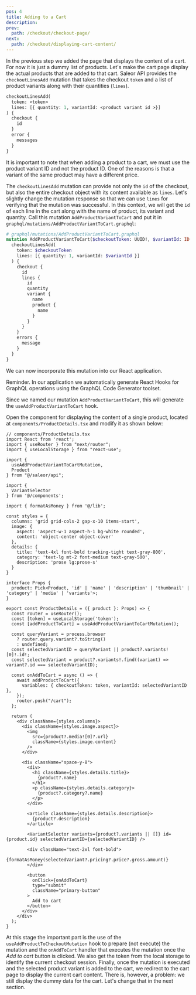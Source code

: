 ```yaml
---
pos: 4 
title: Adding to a Cart 
description: 
prev:
  path: /checkout/checkout-page/
next:
  path: /checkout/displaying-cart-content/
---
```


In the previous step we added the page that displays the content of a cart. For now it is just a dummy list of products. Let's make the cart page display the actual products that are added to that cart.  Saleor API provides the `checkoutLinesAdd` mutation that takes the checkout `token` and a list of product variants along with their quantities (`lines`).

```graphql
checkoutLinesAdd(
  token: <token> 
  lines: [{ quantity: 1, variantId: <product variant id >}]
) {
  checkout {
    id
  }
  error {
    messages
  }
}
```

It is important to note that when adding a product to a cart, we must use the product variant ID and not the product ID. One of the reasons is that a variant of the same product may have a different price.

The `checkoutLinesAdd` mutation can provide not only the `id` of the checkout, but also the entire checkout object with its content available as `lines`. Let's slightly change the mutation response so that we can use `lines` for verifying that the mutation was successful. In this context, we will get the `id` of each line in the cart along with the name of product, its variant and quantity. Call this mutation `AddProductVariantToCart` and put it in `graphql/mutations/AddProductVariantToCart.graphql`:

```graphql
# graphql/mutations/AddProductVariantToCart.graphql
mutation AddProductVariantToCart($checkoutToken: UUID!, $variantId: ID!) {
  checkoutLinesAdd(
    token: $checkoutToken
    lines: [{ quantity: 1, variantId: $variantId }]
  ) {
    checkout {
      id
      lines {
        id
        quantity
        variant {
          name
          product {
            name
          }
        }
      }
    }
    errors {
      message
    }
  }
}
```

We can now incorporate this mutation into our React application.

<Notice>
Reminder. In our application we automatically generate React Hooks for GraphQL operations using the GraphQL Code Generator toolset.
</Notice>

Since we named our mutation `AddProductVariantToCart`, this will generate the `useAddProductVariantToCart` hook.  

Open the component for displaying the content of a single product, located at `components/ProductDetails.tsx` and modify it as shown below:

```tsx{4,6,31-32,40-45,73-75}
// components/ProductDetails.tsx
import React from 'react';
import { useRouter } from "next/router";
import { useLocalStorage } from "react-use";

import {
  useAddProductVariantToCartMutation,
  Product
} from "@/saleor/api";

import {
  VariantSelector
} from '@/components';

import { formatAsMoney } from '@/lib';

const styles = {
  columns: 'grid grid-cols-2 gap-x-10 items-start',
  image: {
    aspect: 'aspect-w-1 aspect-h-1 bg-white rounded',
    content: 'object-center object-cover'
  },
  details: {
    title: 'text-4xl font-bold tracking-tight text-gray-800',
    category: 'text-lg mt-2 font-medium text-gray-500',
    description: 'prose lg:prose-s'
  }
}

interface Props {
  product: Pick<Product, 'id' | 'name' | 'description' | 'thumbnail' | 'category' | 'media' | 'variants'>;
}

export const ProductDetails = ({ product }: Props) => {
  const router = useRouter();
  const [token] = useLocalStorage('token');
  const [addProductToCart] = useAddProductVariantToCartMutation();

  const queryVariant = process.browser
    ? router.query.variant?.toString()
    : undefined;
  const selectedVariantID = queryVariant || product?.variants![0]!.id!;
  const selectedVariant = product?.variants!.find((variant) => variant?.id === selectedVariantID);

  const onAddToCart = async () => {
    await addProductToCart({
      variables: { checkoutToken: token, variantId: selectedVariantID },
    });
    router.push("/cart");
  };

  return (
    <div className={styles.columns}>
      <div className={styles.image.aspect}>
        <img
          src={product?.media![0]?.url}
          className={styles.image.content}
        />
      </div>

      <div className="space-y-8">
        <div>
          <h1 className={styles.details.title}>
            {product?.name}
          </h1>
          <p className={styles.details.category}>
            {product?.category?.name}
          </p>
        </div>

        <article className={styles.details.description}>
          {product?.description}
        </article>

        <VariantSelector variants={product?.variants || []} id={product.id} selectedVariantID={selectedVariantID} />

        <div className="text-2xl font-bold">
          {formatAsMoney(selectedVariant?.pricing?.price?.gross.amount)}
        </div>

        <button
          onClick={onAddToCart}
          type="submit"
          className="primary-button"
        >
          Add to cart
        </button>
      </div>
    </div>
  );
}
```

At this stage the important part is the use of the `useAddProductToCheckoutMutation` hook to prepare (not execute) the mutation and the `onAddToCart` handler that executes the mutation once the *Add to cart* button is clicked. We also get the token from the local storage to identify the current checkout session. Finally, once the mutation is executed and the selected product variant is added to the cart, we redirect to the cart page to display the current cart content. There is, however, a problem: we still display the dummy data for the cart. Let's change that in the next section.
